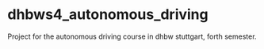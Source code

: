# dhbws4_autonomous_driving
Project for the autonomous driving course in dhbw stuttgart, forth semester.
